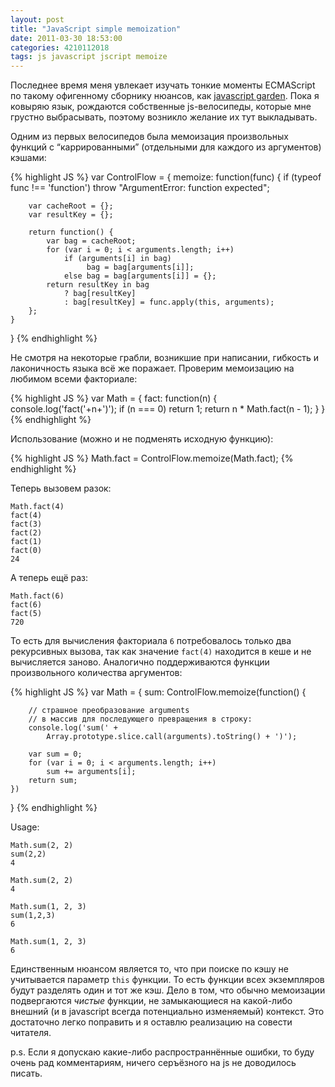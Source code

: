 ```yaml
---
layout: post
title: "JavaScript simple memoization"
date: 2011-03-30 18:53:00
categories: 4210112018
tags: js javascript jscript memoize
---
```

Последнее время меня увлекает изучать тонкие моменты ECMAScript по такому офигенному сборнику нюансов, как [javascript garden](http://bonsaiden.github.com/JavaScript-Garden/). Пока я ковыряю язык, рождаются собственные js-велосипеды, которые мне грустно выбрасывать, поэтому возникло желание их тут выкладывать.

Одним из первых велосипедов была мемоизация произвольных функций с “каррированными” (отдельными для каждого из аргументов) кэшами:

{% highlight JS %}
var ControlFlow = {
    memoize: function(func) {
        if (typeof func !== 'function')
            throw "ArgumentError: function expected";

        var cacheRoot = {};
        var resultKey = {};

        return function() {
            var bag = cacheRoot;
            for (var i = 0; i < arguments.length; i++)
                if (arguments[i] in bag)
                     bag = bag[arguments[i]];
                else bag = bag[arguments[i]] = {};
            return resultKey in bag
                ? bag[resultKey]
                : bag[resultKey] = func.apply(this, arguments);
        };
    }
}
{% endhighlight %}

Не смотря на некоторые грабли, возникшие при написании, гибкость и лаконичность языка всё же поражает. Проверим мемоизацию на любимом всеми факториале:

{% highlight JS %}
var Math = {
    fact: function(n) {
        console.log('fact('+n+')');
        if (n === 0) return 1;
        return n * Math.fact(n - 1);
    }
}
{% endhighlight %}

Использование (можно и не подменять исходную функцию):

{% highlight JS %}
Math.fact = ControlFlow.memoize(Math.fact);
{% endhighlight %}

Теперь вызовем разок:

```
Math.fact(4)
fact(4)
fact(3)
fact(2)
fact(1)
fact(0)
24
```
А теперь ещё раз:

```
Math.fact(6)
fact(6)
fact(5)
720
```
То есть для вычисления факториала `6` потребовалось только два рекурсивных вызова, так как значение `fact(4)` находится в кеше и не вычисляется заново. Аналогично поддерживаются функции произвольного количества аргументов:

{% highlight JS %}
var Math = {
    sum: ControlFlow.memoize(function() {

        // страшное преобразование arguments
        // в массив для последующего превращения в строку:
        console.log('sum(' +
            Array.prototype.slice.call(arguments).toString() + ')');

        var sum = 0;
        for (var i = 0; i < arguments.length; i++)
            sum += arguments[i];
        return sum;
    })
}
{% endhighlight %}

Usage:

```
Math.sum(2, 2)
sum(2,2)
4

Math.sum(2, 2)
4

Math.sum(1, 2, 3)
sum(1,2,3)
6

Math.sum(1, 2, 3)
6

```
Единственным нюансом является то, что при поиске по кэшу не учитывается параметр `this` функции. То есть функции всех экземпляров будут разделять один и тот же кэш. Дело в том, что обычно мемоизации подвергаются *чистые* функции, не замыкающиеся на какой-либо внешний (и в javascript всегда потенциально изменяемый) контекст. Это достаточно легко поправить и я оставлю реализацию на совести читателя.

p.s. Если я допускаю какие-либо распространнённые ошибки, то буду очень рад комментариям, ничего серъёзного на js не доводилось писать.